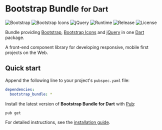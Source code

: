 # Bootstrap Bundle <small>for Dart</small>
![Bootstrap](https://badgen.net/badge/bootstrap/v4.5.0/yellow) ![Bootstrap Icons](https://badgen.net/badge/bs-icons/v1.0.0-alpha3/yellow) ![jQuery](https://badgen.net/badge/jquery/v3.5.1/yellow) ![Runtime](https://badgen.net/badge/dart/%3E%3D2.8/green) ![Release](https://img.shields.io/pub/v/bootstrap_bundle.svg) ![License](https://badgen.net/badge/license/MIT/blue)

Bundle providing [Bootstrap](https://getbootstrap.com), [Bootstrap Icons](https://icons.getbootstrap.com) and [jQuery](https://jquery.com) in one [Dart](https://dart.dev) package.

A front-end component library for developing responsive, mobile first projects on the Web.

## Quick start
Append the following line to your project's `pubspec.yaml` file:

```yaml
dependencies:
  bootstrap_bundle: *
```

Install the latest version of **Bootstrap Bundle for Dart** with [Pub](https://dart.dev/tools/pub):

```shell
pub get
```

For detailed instructions, see the [installation guide](installation.md).
